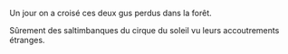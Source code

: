 Un jour on a croisé ces deux gus perdus dans la forêt.

Sûrement des saltimbanques du cirque du soleil vu leurs accoutrements étranges.
